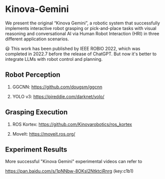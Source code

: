 # Kinova-Gemini
We present the original “Kinova Gemini”, a robotic system that successfully implements interactive robot grasping or pick-and-place tasks with visual reasoning and conversational AI via Human Robot Interaction (HRI) in three different application scenarios. 

:smiley: This work has been published by IEEE ROBIO 2022, which was completed in 2022.7 before the release of ChatGPT. But now it's better to integrate LLMs with robot control and planning. 



## Robot Perception
1. GGCNN: https://github.com/dougsm/ggcnn

2. YOLO v3: https://pjreddie.com/darknet/yolo/

## Grasping Execution
1. ROS Kortex: https://github.com/Kinovarobotics/ros_kortex

2. MoveIt: https://moveit.ros.org/

## Experiment Results
More successful "Kinova Gemini" experimental videos can refer to

https://pan.baidu.com/s/1pNNbw-8OKsI2NtktciRnrg  (key:c1b1) 
